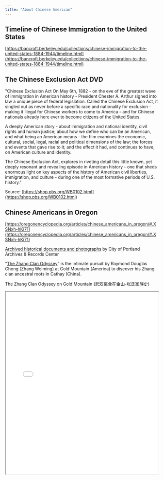 ```yaml
---
title: "About Chinese American"
---
```


## Timeline of Chinese Immigration to the United States

[https://bancroft.berkeley.edu/collections/chinese-immigration-to-the-united-states-1884-1944/timeline.html](https://bancroft.berkeley.edu/collections/chinese-immigration-to-the-united-states-1884-1944/timeline.html)

## The Chinese Exclusion Act DVD

"Chinese Exclusion Act On May 6th, 1882 - on the eve of the greatest wave of immigration in American history - President Chester A. Arthur signed into law a unique piece of federal legislation. Called the Chinese Exclusion Act, it singled out as never before a specific race and nationality for exclusion - making it illegal for Chinese workers to come to America - and for Chinese nationals already here ever to become citizens of the United States.

A deeply American story - about immigration and national identity, civil rights and human justice; about how we define who can be an American, and what being an American means - the film examines the economic, cultural, social, legal, racial and political dimensions of the law; the forces and events that gave rise to it; and the effect it had, and continues to have, on American culture and identity.

The Chinese Exclusion Act, explores in riveting detail this little known, yet deeply resonant and revealing episode in American history - one that sheds enormous light on key aspects of the history of American civil liberties, immigration, and culture - during one of the most formative periods of U.S. history."

Source: [https://shop.pbs.org/WB0102.html](https://shop.pbs.org/WB0102.html)

## Chinese Americans in Oregon

[https://oregonencyclopedia.org/articles/chinese_americans_in_oregon/#.XSNxh-hKi71](https://oregonencyclopedia.org/articles/chinese_americans_in_oregon/#.XSNxh-hKi71)

[Archived historical documents and photographs](https://efiles.portlandoregon.gov/Record?q=recAnyWord%3Achinese&sortBy=recCreatedOn&pagesize=100&filter=electronic ) by City of Portland Archives & Records Center

“[The Zhang Clan Odyssey](https://www.mychinaroots.com/samples/zhang-odyssey/#1)” is the intimate pursuit by Raymond Douglas Chong (Zhang Weiming) at Gold Mountain (America) to discover his Zhang clan ancestral roots in Cathay (China).

The Zhang Clan Odyssey on Gold Mountain (悲欢离合在金山-张氏家族史)

<iframe src="{{ site.url }}/assets/pdf/zhang_clan_odyssey.pdf" style="width: 100%; height: 600px"></iframe>
